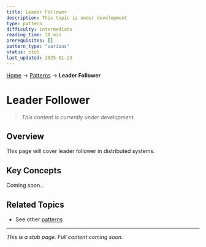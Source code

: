 ```yaml
---
title: Leader Follower
description: This topic is under development
type: pattern
difficulty: intermediate
reading_time: 30 min
prerequisites: []
pattern_type: "various"
status: stub
last_updated: 2025-01-23
---
```


<!-- Navigation -->
[Home](../index.md) → [Patterns](index.md) → **Leader Follower**

# Leader Follower

> *This content is currently under development.*

## Overview

This page will cover leader follower in distributed systems.

## Key Concepts

Coming soon...

## Related Topics

- See other [patterns](index.md)

---

*This is a stub page. Full content coming soon.*
